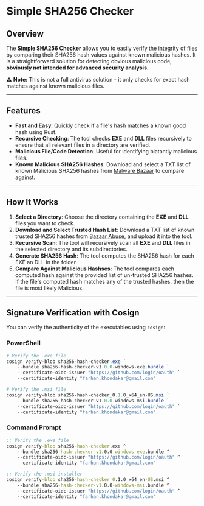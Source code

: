 # Simple SHA256 Checker

## Overview

The **Simple SHA256 Checker** allows you to easily verify the integrity of files by comparing their SHA256 hash values against known malicious hashes. It is a straightforward solution for detecting obvious malicious code, **obviously not intended for advanced security analysis**.

⚠️ **Note:** This is not a full antivirus solution - it only checks for exact hash matches against known malicious files.

---

## Features

- **Fast and Easy**: Quickly check if a file's hash matches a known good hash using Rust.
- **Recursive Checking**: The tool checks **EXE** and **DLL** files recursively to ensure that all relevant files in a directory are verified.
- **Malicious File/Code Detection**: Useful for identifying blatantly malicious files.
- **Known Malicious SHA256 Hashes**: Download and select a TXT list of known Malicious SHA256 hashes from [Malware Bazaar](https://bazaar.abuse.ch/export/) to compare against.

---

## How It Works

1. **Select a Directory**: Choose the directory containing the **EXE** and **DLL** files you want to check.
2. **Download and Select Trusted Hash List**: Download a TXT list of known trusted SHA256 hashes from [Bazaar Abuse](https://bazaar.abuse.ch/export/), and upload it into the tool.
3. **Recursive Scan**: The tool will recursively scan all **EXE** and **DLL** files in the selected directory and its subdirectories.
4. **Generate SHA256 Hash**: The tool computes the SHA256 hash for each EXE an DLL in the folder.
5. **Compare Against Malicious Hashses**: The tool compares each computed hash against the provided list of un-trusted SHA256 hashes. If the file's computed hash matches any of the trusted hashes, then the file is most likely Malicious.

---

## Signature Verification with Cosign

You can verify the authenticity of the executables using `cosign`:

### PowerShell
```powershell
# Verify the .exe file
cosign verify-blob sha256-hash-checker.exe `
    --bundle sha256-hash-checker-v1.0.0-windows-exe.bundle `
    --certificate-oidc-issuer "https://github.com/login/oauth" `
    --certificate-identity "farhan.khondakar@gmail.com"
```

```powershell
# Verify the .msi file
cosign verify-blob sha256-hash-checker_0.1.0_x64_en-US.msi `
    --bundle sha256-hash-checker-v1.0.0-windows-msi.bundle `
    --certificate-oidc-issuer "https://github.com/login/oauth" `
    --certificate-identity "farhan.khondakar@gmail.com"
```

### Command Prompt
```cmd
:: Verify the .exe file
cosign verify-blob sha256-hash-checker.exe ^
    --bundle sha256-hash-checker-v1.0.0-windows-exe.bundle ^
    --certificate-oidc-issuer "https://github.com/login/oauth" ^
    --certificate-identity "farhan.khondakar@gmail.com"
```

```cmd
:: Verify the .msi installer
cosign verify-blob sha256-hash-checker_0.1.0_x64_en-US.msi ^
    --bundle sha256-hash-checker-v1.0.0-windows-msi.bundle ^
    --certificate-oidc-issuer "https://github.com/login/oauth" ^
    --certificate-identity "farhan.khondakar@gmail.com"
```